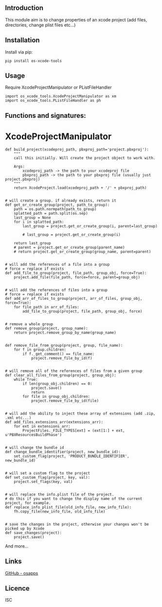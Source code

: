 Introduction
------------

This module aim is to change properties of an xcode project (add files, directories, change plist files etc...)

## Installation
Install via pip:

    pip install os-xcode-tools


## Usage       
Require XcodeProjectManipulator or PListFileHandler
        
    import os_xcode_tools.XcodeProjectManipulator as xm
    import os_xcode_tools.PListFileHandler as ph
    

## Functions and signatures:
    
# XcodeProjectManipulator
    
    def build_project(xcodeproj_path, pbxproj_path='project.pbxproj'):
        """
        call this initially. Will create the project object to work with.
    
        Args:
            xcodeproj_path -> the path to your xcodeproj file
            pbxproj_path -> the path to your pbxproj file (usually just project.pbxproj)
        """
        return XcodeProject.load(xcodeproj_path + '/' + pbxproj_path)
    
    
    # will create a group. if already exists, return it
    def get_or_create_group(project, path_to_group):
        path = os.path.normpath(path_to_group)
        splatted_path = path.split(os.sep)
        last_group = None
        for i in splatted_path:
            last_group = project.get_or_create_group(i, parent=last_group)
    
            # last_group = project.get_or_create_group(i)
    
        return last_group
        # parent = project.get_or_create_group(parent_name)
        # return project.get_or_create_group(group_name, parent=parent)
    
    
    # will add the references of a file into a group
    # force = replace if exists
    def add_file_to_group(project, file_path, group_obj, force=True):
        project.add_file(file_path, force=force, parent=group_obj)
    
    
    # will add the references of files into a group
    # force = replace if exists
    def add_arr_of_files_to_group(project, arr_of_files, group_obj, force=True):
        for file_path in arr_of_files:
            add_file_to_group(project, file_path, group_obj, force)
    
    
    # remove a whole group
    def remove_group(project, group_name):
        return project.remove_group_by_name(group_name)
    
    
    def remove_file_from_group(project, group, file_name):
        for f in group.children:
            if f._get_comment() == file_name:
                project.remove_file_by_id(f)
    
    
    # will remove all of the references of files from a given group
    def clear_all_files_from_group(project, group_obj):
        while True:
            if len(group_obj.children) == 0:
                project.save()
                return
            for file in group_obj.children:
                project.remove_file_by_id(file)
    
    
    # will add the ability to inject these array of extensions (add .zip, .xml etc...)
    def add_files_extensions_arr(extensions_arr):
        for ext in extensions_arr:
            ProjectFiles._FILE_TYPES[ext] = (ext[1:] + ext, u'PBXResourcesBuildPhase')
    
    
    # will change the bundle id
    def change_bundle_identifier(project, new_bundle_id):
        set_custom_flag(project, 'PRODUCT_BUNDLE_IDENTIFIER', new_bundle_id)
    
    
    # will set a custom flag to the project
    def set_custom_flag(project, key, val):
        project.set_flags(key, val)
    
    
    # will replace the info.plist file of the project.
    # do this if you want to change the display name of the current project, for example.
    def replace_info_plist_file(old_info_file, new_info_file):
        fh.copy_file(new_info_file, old_info_file)
    
    
    # save the changes in the project, otherwise your changes won't be picked up by Xcode
    def save_changes(project):
        project.save()
 
   
And more...


## Links
[GitHub - osapps](https://github.com/osfunapps)

## Licence
ISC
